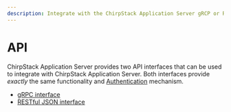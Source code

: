 ```yaml
---
description: Integrate with the ChirpStack Application Server gRCP or RESTful API.
---
```


# API

ChirpStack Application Server provides two API interfaces that can be used to integrate
with ChirpStack Application Server. Both interfaces provide *exactly* the same
functionality and [Authentication](auth.md)
mechanism.

* [gRPC interface](grpc.md)
* [RESTful JSON interface](rest.md)
